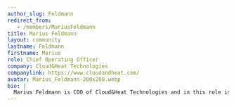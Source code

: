 ```yaml
---
author_slug: Feldmann
redirect_from:
   - /members/MariusFeldmann
title: Marius Feldmann
layout: community
lastname: Feldmann
firstname: Marius
role: Chief Operating Officer 
company: Cloud&Heat Technologies
companylink: https://www.cloudandheat.com/
avatar: Marius_Feldmann-200x200.webp
bio: |
  Marius Feldmann is COO of Cloud&Heat Technologies and in this role is responsible for the technological development of the Cloud&Heat software stack, for the operation of the cloud infrastructure and for strategic business development and market orientation. In this context, he has anchored Cloud&Heat Technologies in several strategically important partnerships and initiatives. Particularly noteworthy are the initiation of Yaook, an open-source cloud lifecycle management system, together with Schwarz IT, his involvement in Gaia-X since the start of the initiative and his role as a board member of ALASCA - the Association for Operable, Open Cloud Infrastructures.
---
```


